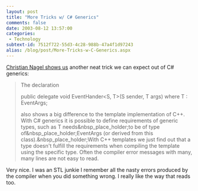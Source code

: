 ```yaml
---
layout: post
title: "More Tricks w/ C# Generics"
comments: false
date: 2003-08-12 13:57:00
categories:
 - Technology
subtext-id: 7512f722-55d3-4c28-988b-47a4f1d97243
alias: /blog/post/More-Tricks-w-C-Generics.aspx
---
```



[Christian Nagel shows us](http://weblogs.asp.net/cnagel/posts/23721.aspx) another neat trick we can expect out of C# generics:

> The declaration
> 
> public delegate void EventHander<S, T>(S sender, T args) where T : EventArgs;
> 
> also shows a big difference to the template implementation of C++. With C# generics it is possible to define requirements of generic types, such as T needs&nbsp_place_holder;to be of type of&nbsp_place_holder;EventArgs (or derived from this class).&nbsp_place_holder;With C++ templates we just find out that a type doesn't fulfill the requirements when compiling the template using the specific type. Often the compiler error messages with many, many lines are not easy to read.

Very nice. I was an STL junkie I remember all the nasty errors produced by the compiler when you did something wrong. I really like the way that reads too.
